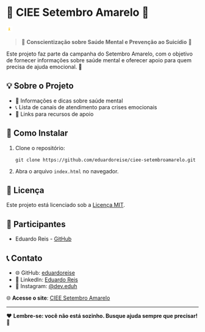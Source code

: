 <h1>🌟 CIEE Setembro Amarelo 🌟</h1>
<p><img src="img/favicon.png" alt="Logo do Projeto"></p>

<blockquote>
    <p>🧠 <strong>Conscientização sobre Saúde Mental e Prevenção ao Suicídio</strong> 💛</p>
</blockquote>
<p>Este projeto faz parte da campanha do Setembro Amarelo, com o objetivo de fornecer informações sobre saúde mental e oferecer apoio para quem precisa de ajuda emocional. 🙏</p>

<h2>💡 Sobre o Projeto</h2>
<ul>
    <li>💬 Informações e dicas sobre saúde mental</li>
    <li>📞 Lista de canais de atendimento para crises emocionais</li>
    <li>🔗 Links para recursos de apoio</li>
</ul>

<h2>🚀 Como Instalar</h2>
<ol>
    <li>Clone o repositório:
        <pre><code>git clone https://github.com/eduardoreise/ciee-setembroamarelo.git</code></pre>
    </li>
    <li>Abra o arquivo <code>index.html</code> no navegador.</li>
</ol>

<h2>📄 Licença</h2>
<p>Este projeto está licenciado sob a <a href="https://opensource.org/licenses/MIT">Licença MIT</a>.</p>

<h2>👥 Participantes</h2>
<ul>
    <li>Eduardo Reis - <a href="https://github.com/eduardoreise">GitHub</a></li>
</ul>

<h2>📞 Contato</h2>
<ul>
    <li>🌐 GitHub: <a href="https://github.com/eduardoreise">eduardoreise</a></li>
    <li>🔗 LinkedIn: <a href="https://linkedin.com/in/eduardoreise">Eduardo Reis</a></li>
    <li>📸 Instagram: <a href="https://instagram.com/dev.eduh">@dev.eduh</a></li>
</ul>

<p>🌐 <strong>Acesse o site</strong>: <a href="https://eduardoreise.github.io/ciee-setembroamarelo/">CIEE Setembro Amarelo</a></p>

<hr>

<p>❤️ <strong>Lembre-se: você não está sozinho. Busque ajuda sempre que precisar!</strong> 💛</p>
